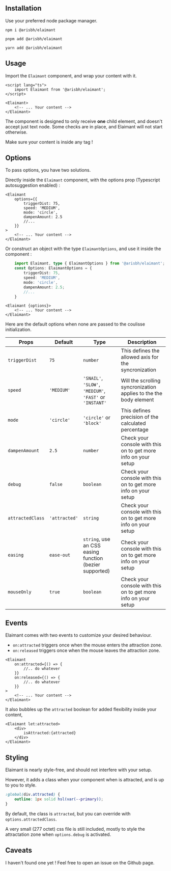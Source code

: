 ## Installation

Use your preferred node package manager.

`npm i @arisbh/elaimant`

`pnpm add @arisbh/elaimant`

`yarn add @arisbh/elaimant`

## Usage

Import the `Elaimant` component, and wrap your content with it.

```svelte
<script lang="ts">
	import Elaimant from '@arisbh/elaimant';
</script>

<Elaimant>
	<!-- ... Your content -->
</Elaimant>
```

The component is designed to only receive **one** child element, and doesn't accept just text node. Some checks are in place, and Elaimant will not start otherwise.

Make sure your content is inside any tag !

## Options

To pass options, you have two solutions.

Directly inside the `Elaimant` component, with the options prop (Typescript autosuggestion enabled) :

```svelte
<Elaimant
	options={{
		triggerDist: 75,
		speed: 'MEDIUM',
		mode: 'circle',
		dampenAmount: 2.5
		//...
	}}
>
	<!-- ... Your content -->
</Elaimant>
```

Or construct an object with the type `ElaimantOptions`, and use it inside the component :

```ts
	import Elaimant, type { ElaimantOptions } from '@arisbh/elaimant';
	const Options: ElaimantOptions = {
		triggerDist: 75,
		speed: 'MEDIUM',
		mode: 'circle',
		dampenAmount: 2.5;
		//...
	}
```

```svelte
<Elaimant {options}>
	<!-- ... Your content -->
</Elaimant>
```

Here are the default options when none are passed to the coulisse initialization.

| Props            | Default       | Type                                                     | Description                                                       |
| ---------------- | ------------- | -------------------------------------------------------- | ----------------------------------------------------------------- |
| `triggerDist`    | `75 `         | `number`                                                 | This defines the allowed axis for the syncronization              |
| `speed`          | `'MEDIUM'`    | `'SNAIL'`, `'SLOW'`, `'MEDIUM'`, `'FAST'` or `'INSTANT'` | Will the scrolling syncronization applies to the the body element |
| `mode`           | `'circle'`    | `'circle'` or `'block'`                                  | This defines precision of the calculated percentage               |
| `dampenAmount`   | `2.5`         | `number`                                                 | Check your console with this on to get more info on your setup    |
| `debug`          | `false`       | `boolean`                                                | Check your console with this on to get more info on your setup    |
| `attractedClass` | `'attracted'` | `string`                                                 | Check your console with this on to get more info on your setup    |
| `easing`         | `ease-out`    | `string`, use an CSS easing function (bezier supported)  | Check your console with this on to get more info on your setup    |
| `mouseOnly`      | `true`        | `boolean`                                                | Check your console with this on to get more info on your setup    |

## Events

Elaimant comes with two events to customize your desired behaviour.

- `on:attracted` triggers once when the mouse enters the attraction zone.
- `on:released` triggers once when the mouse leaves the attraction zone.

```svelte
<Elaimant
	on:attracted={() => {
		//.. do whatever
	}}
	on:released={() => {
		//.. do whatever
	}}
>
	<!-- ... Your content -->
</Elaimant>
```

It also bubbles up the `attracted` boolean for added flexibility inside your content,

```svelte
<Elaimant let:attracted>
	<div>
		isAttracted:{attracted}
	</div>
</Elaimant>
```

## Styling

Elaimant is nearly style-free, and should not interfere with your setup.

However, it adds a class when your component when is attracted, and is up to you to style.

```css
:global(div.attracted) {
	outline: 1px solid hsl(var(--primary));
}
```

By default, the class is `attracted`, but you can override with `options.attractedClass`.

A very small (277 octet) css file is still included, mostly to style the attractation zone when `options.debug` is activated.

## Caveats

I haven't found one yet ! Feel free to open an issue on the Github page.
